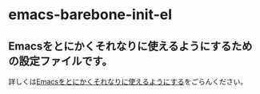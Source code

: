 # emacs-barebone-init-el
## Emacsをとにかくそれなりに使えるようにするための設定ファイルです。
詳しくは[Emacsをとにかくそれなりに使えるようにする](https://www.mhatta.org/wp/2022/12/25/how-to-use-emacs-without-tears-and-joint-pain/)をごらんください。
